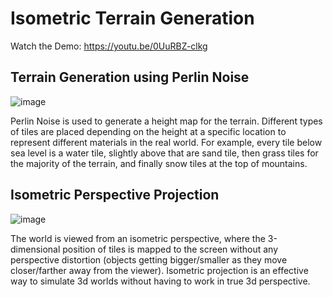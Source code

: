 # Isometric Terrain Generation
Watch the Demo: https://youtu.be/0UuRBZ-clkg

## Terrain Generation using Perlin Noise
![image](https://github.com/user-attachments/assets/0f442323-53eb-43f2-b656-acf5cf4a9a98)

Perlin Noise is used to generate a height map for the terrain. Different types of tiles are placed depending on the height at a specific location to represent different materials in the real world. For example, every tile below sea level is a water tile, slightly above that are sand tile, then grass tiles for the majority of the terrain, and finally snow tiles at the top of mountains.

## Isometric Perspective Projection
![image](https://github.com/user-attachments/assets/d05a0aca-60cf-4487-bdf5-3dcd8394d0b3)

The world is viewed from an isometric perspective, where the 3-dimensional position of tiles is mapped to the screen without any perspective distortion (objects getting bigger/smaller as they move closer/farther away from the viewer). Isometric projection is an effective way to simulate 3d worlds without having to work in true 3d perspective.
